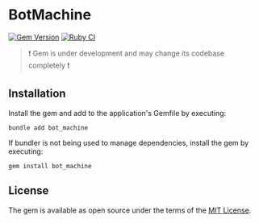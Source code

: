 # BotMachine

[![Gem Version](https://badge.fury.io/rb/bot_machine.svg)](https://badge.fury.io/rb/bot_machine) [![Ruby CI](https://github.com/bf-rb/bot_machine/actions/workflows/ci.yml/badge.svg)](https://github.com/bf-rb/bot_machine/actions)

> :exclamation: Gem is under development and may change its codebase completely :exclamation:

## Installation

Install the gem and add to the application's Gemfile by executing:

```shell
bundle add bot_machine
```

If bundler is not being used to manage dependencies, install the gem by executing:

```shell
gem install bot_machine
```

## License

The gem is available as open source under the terms of the [MIT License](https://opensource.org/licenses/MIT).
